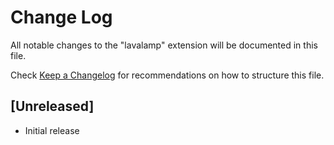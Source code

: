 # Change Log

All notable changes to the "lavalamp" extension will be documented in this file.

Check [Keep a Changelog](http://keepachangelog.com/) for recommendations on how to structure this file.

## [Unreleased]

- Initial release